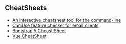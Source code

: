 ## CheatSheets
* [An interactive cheatsheet tool for the command-line](https://github.com/denisidoro/navi)
* [CaniUse feature checker for email clients](https://www.caniemail.com/)
* [Bootstrap 5 Cheast Sheet](https://bootstrap-cheatsheet.themeselection.com/)
* [Vue CheatSheet](https://vue-cheatsheet.themeselection.com/)